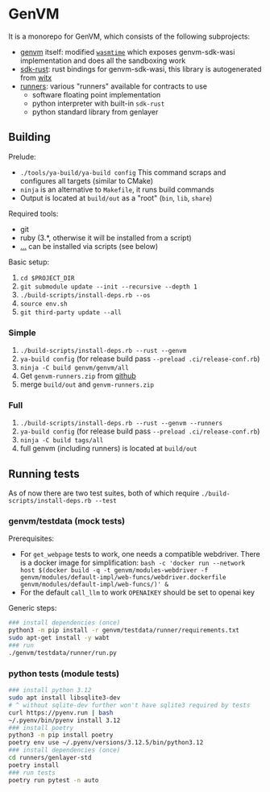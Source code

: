 # GenVM
It is a monorepo for GenVM, which consists of the following subprojects:
- [genvm](./genvm/) itself: modified [`wasmtime`](https://wasmtime.dev) which exposes genvm-sdk-wasi implementation and does all the sandboxing work
- [sdk-rust](./sdk-rust/): rust bindings for genvm-sdk-wasi, this library is autogenerated from [witx](./genvm/src/wasi/witx/genlayer_sdk.witx)
- [runners](./runners/): various "runners" available for contracts to use
    - software floating point implementation
    - python interpreter with built-in `sdk-rust`
    - python standard library from genlayer

## Building

Prelude:
- `./tools/ya-build/ya-build config`
  This command scraps and configures all targets (similar to CMake)
- `ninja` is an alternative to `Makefile`, it runs build commands
- Output is located at `build/out` as a "root" (`bin`, `lib`, `share`)

Required tools:
- git
- ruby (3.\*, otherwise it will be installed from a script)
- [...](./build-scripts/src/ubuntu.sh) can be installed via scripts (see below)

Basic setup:
1. `cd $PROJECT_DIR`
2. `git submodule update --init --recursive --depth 1`
3. `./build-scripts/install-deps.rb --os`
4. `source env.sh`
5. `git third-party update --all`

### Simple

1. `./build-scripts/install-deps.rb --rust --genvm`
2. `ya-build config` (for release build pass `--preload .ci/release-conf.rb`)
3. `ninja -C build genvm/genvm/all`
4. Get `genvm-runners.zip` from [github](https://github.com/yeagerai/genvm)
5. merge `build/out` and `genvm-runners.zip`

### Full

1. `./build-scripts/install-deps.rb --rust --genvm --runners`
2. `ya-build config` (for release build pass `--preload .ci/release-conf.rb`)
3. `ninja -C build tags/all`
4. full genvm (including runners) is located at `build/out`

## Running tests
As of now there are two test suites, both of which require `./build-scripts/install-deps.rb --test`

### genvm/testdata (mock tests)
Prerequisites:
- For `get_webpage` tests to work, one needs a compatible webdriver. There is a docker image for simplification: `bash -c 'docker run --network host $(docker build -q -t genvm/modules-webdriver -f genvm/modules/default-impl/web-funcs/webdriver.dockerfile genvm/modules/default-impl/web-funcs/)' &`
- For the default `call_llm` to work `OPENAIKEY` should be set to openai key

Generic steps:
```bash
### install dependencies (once)
python3 -m pip install -r genvm/testdata/runner/requirements.txt
sudo apt-get install -y wabt
### run
./genvm/testdata/runner/run.py
```

### python tests (module tests)
```bash
### install python 3.12
sudo apt install libsqlite3-dev
# ^ without sqlite-dev further won't have sqlite3 required by tests
curl https://pyenv.run | bash
~/.pyenv/bin/pyenv install 3.12
### install poetry
python3 -m pip install poetry
poetry env use ~/.pyenv/versions/3.12.5/bin/python3.12
### install dependencies (once)
cd runners/genlayer-std
poetry install
### run tests
poetry run pytest -n auto
```
